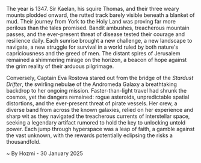 
The year is 1347.  Sir Kaelan, his squire Thomas, and their three weary mounts plodded onward, the rutted track barely visible beneath a blanket of mud.  Their journey from York to the Holy Land was proving far more perilous than the tales promised.  Bandit ambushes, treacherous mountain passes, and the ever-present threat of disease tested their courage and resilience daily.  Each sunrise brought a new challenge, a new landscape to navigate, a new struggle for survival in a world ruled by both nature's capriciousness and the greed of men.  The distant spires of Jerusalem remained a shimmering mirage on the horizon, a beacon of hope against the grim reality of their arduous pilgrimage.

Conversely, Captain Eva Rostova stared out from the bridge of the *Stardust Drifter*, the swirling nebulae of the Andromeda Galaxy a breathtaking backdrop to her ongoing mission.  Faster-than-light travel had shrunk the cosmos, yet the dangers remained: rogue asteroids, unpredictable spatial distortions, and the ever-present threat of pirate vessels.  Her crew, a diverse band from across the known galaxies, relied on her experience and sharp wit as they navigated the treacherous currents of interstellar space, seeking a legendary artifact rumored to hold the key to unlocking untold power.  Each jump through hyperspace was a leap of faith, a gamble against the vast unknown, with the rewards potentially eclipsing the risks a thousandfold.

~ By Hozmi - 30 January 2025
